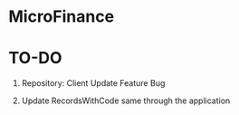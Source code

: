 # MicroFinance

# TO-DO

1) Repository: Client Update Feature Bug

2) Update RecordsWithCode same through the application